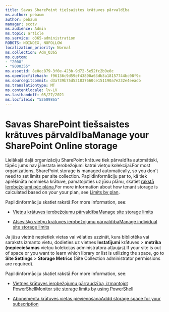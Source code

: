 ```yaml
---
title: Savas SharePoint tiešsaistes krātuves pārvaldība
ms.author: pebaum
author: pebaum
manager: scotv
ms.audience: Admin
ms.topic: article
ms.service: o365-administration
ROBOTS: NOINDEX, NOFOLLOW
localization_priority: Normal
ms.collection: Adm_O365
ms.custom:
- "2008"
- "9000355"
ms.assetid: 8e0ec879-3f0e-423b-9d72-5e52fc2b9e0c
ms.openlocfilehash: f96136c9d59ef43890a63db3a18157744bc08f9c
ms.sourcegitcommit: d3a739b75d521837660ce151190a7e232e4eeadb
ms.translationtype: MT
ms.contentlocale: lv-LV
ms.lasthandoff: 05/27/2021
ms.locfileid: "52689865"
---
```

# <a name="manage-your-sharepoint-online-storage"></a><span data-ttu-id="36997-102">Savas SharePoint tiešsaistes krātuves pārvaldība</span><span class="sxs-lookup"><span data-stu-id="36997-102">Manage your SharePoint Online storage</span></span>

<span data-ttu-id="36997-103">Lielākajā daļā organizāciju SharePoint krātuve tiek pārvaldīta automātiski, tāpēc jums nav jāiestata ierobežojumi katrai vietņu kolekcijai.</span><span class="sxs-lookup"><span data-stu-id="36997-103">For most organizations, SharePoint storage is managed automatically, so you don't need to set limits per site collection.</span></span> <span data-ttu-id="36997-104">Papildinformāciju par to, kā tiek aprēķināta nomnieka krātuve, pamatojoties uz jūsu plānu, skatiet [rakstā Ierobežojumi pēc plāna.](/office365/servicedescriptions/sharepoint-online-service-description/sharepoint-online-limits?redirectedfrom=MSDN#limits-by-plan)</span><span class="sxs-lookup"><span data-stu-id="36997-104">For more information about how tenant storage is calculated based on your your plan, see [Limits by plan](/office365/servicedescriptions/sharepoint-online-service-description/sharepoint-online-limits?redirectedfrom=MSDN#limits-by-plan).</span></span>

<span data-ttu-id="36997-105">Papildinformāciju skatiet rakstā:</span><span class="sxs-lookup"><span data-stu-id="36997-105">For more information, see:</span></span>

- [<span data-ttu-id="36997-106">Vietņu krātuves ierobežojumu pārvaldība</span><span class="sxs-lookup"><span data-stu-id="36997-106">Manage site storage limits</span></span>](/sharepoint/manage-site-collection-storage-limits)

- [<span data-ttu-id="36997-107">Atsevišķo vietņu krātuves ierobežojumu pārvaldība</span><span class="sxs-lookup"><span data-stu-id="36997-107">Manage individual site storage limits</span></span>](/sharepoint/manage-site-collection-storage-limits#manage-individual-site-storage-limits)

<span data-ttu-id="36997-108">Ja jūsu vietnē nepietiek vietas vai vēlaties uzzināt, kura bibliotēka vai saraksts izmanto vietu, dodieties uz vietnes **Iestatījumi** krātuves  >  **metrika (nepieciešamas** vietņu kolekcijas administratora atļaujas).</span><span class="sxs-lookup"><span data-stu-id="36997-108">If your site is out of space or you want to learn which library or list is utilizing the space, go to **Site Settings** > **Storage Metrics** (Site Collection administrator permissions are required).</span></span>

<span data-ttu-id="36997-109">Papildinformāciju skatiet rakstā:</span><span class="sxs-lookup"><span data-stu-id="36997-109">For more information, see:</span></span>

- [<span data-ttu-id="36997-110">Vietnes krātuves ierobežojumu pārraudzība, izmantojot PowerShell</span><span class="sxs-lookup"><span data-stu-id="36997-110">Monitor site storage limits by using PowerShell</span></span>](/sharepoint/manage-site-collection-storage-limits#monitor-site-storage-limits-by-using-powershell)

- [<span data-ttu-id="36997-111">Abonementa krātuves vietas pievienošana</span><span class="sxs-lookup"><span data-stu-id="36997-111">Addd storage space for your subscription</span></span>](/microsoft-365/commerce/add-storage-space) 
  